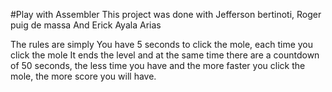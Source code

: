 #Play with Assembler
This project was done with Jefferson bertinoti, Roger puig de massa And Erick Ayala Arias 

The rules are simply 
You have 5 seconds to click the mole, each time you click the mole It ends the level and at the same time there are a countdown of 50 seconds, the less time you have and the more faster you click the mole, the more score you will have.

